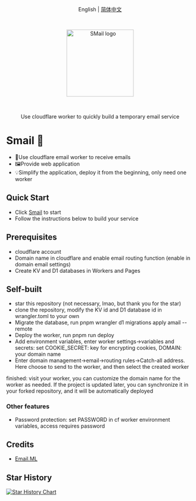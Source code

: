<p align="center">
  <span>
   English | 
   <a href="https://github.com/akazwz/smail/blob/main/README.zh_CN.md">简体中文</a>
  </span>
<p>
<br />
<p align="center">
  <a href="https://smail.pw" target="_blank" rel="noopener">
    <img width="180" src="https://cdn.bytepacker.com/c34b4517-83aa-428a-978b-fa30b9aaec3b/smail_light.webp" alt="SMail logo">
  </a>
</p>
<br/>
<div align="center">
  <p>Use cloudflare worker to quickly build a temporary email service<p>
</div>

# Smail 📨
- 📁Use cloudflare email worker to receive emails
- 🖼Provide web application
- 💡Simplify the application, deploy it from the beginning, only need one worker

## Quick Start
- Click [Smail](https://smail.pw) to start
- Follow the instructions below to build your service

## Prerequisites
- cloudflare account
- Domain name in cloudflare and enable email routing function (enable in domain email settings)
- Create KV and D1 databases in Workers and Pages

## Self-built
- star this repository (not necessary, lmao, but thank you for the star)
- clone the repository, modify the KV id and D1 database id in wrangler.toml to your own
- Migrate the database, run pnpm wrangler d1 migrations apply amail --remote
- Deploy the worker, run pnpm run deploy
- Add environment variables, enter worker settings->variables and secrets: set COOKIE_SECRET: key for encrypting cookies, DOMAIN: your domain name
- Enter domain management->email->routing rules->Catch-all address. Here choose to send to the worker, and then select the created worker

finished: visit your worker, you can customize the domain name for the worker as needed. If the project is updated later, you can synchronize it in your forked repository, and it will be automatically deployed

### Other features
- Password protection: set PASSWORD in cf worker environment variables, access requires password

## Credits
- [Email.ML](https://email.ml)

## Star History
[![Star History Chart](https://api.star-history.com/svg?repos=akazwz/smail&type=Date)](https://star-history.com/#akazwz/smail&Date)
